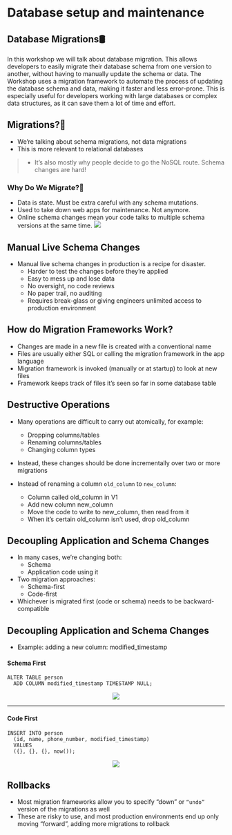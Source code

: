 # Database setup and maintenance


## Database Migrations🛢️ 

 In this workshop we will talk about database migration. This allows developers to easily migrate their database schema from one version to another, without having to manually update the schema or data. The Workshop uses a migration framework to automate the process of updating the database schema and data, making it faster and less error-prone. This is especially useful for developers working with large databases or complex data structures, as it can save them a lot of time and effort.

## Migrations?🙌
* We’re talking about schema migrations, not data migrations
* This is more relevant to relational databases
> * It’s also mostly why people decide to go the NoSQL route. Schema changes are hard!


### Why Do We Migrate?🤔

* Data is state. Must be extra careful with any schema mutations.
* Used to take down web apps for maintenance. Not anymore.
* Online schema changes mean your code talks to multiple schema versions at the same time.
          ![](https://i.imgur.com/zoSbBo8.png)

## Manual Live Schema Changes
* Manual live schema changes in production is a recipe for disaster.
    * Harder to test the changes before they’re applied
    * Easy to mess up and lose data
    * No oversight, no code reviews
    * No paper trail, no auditing
    * Requires break-glass or giving engineers unlimited access to production environment

## How do Migration Frameworks Work?
* Changes are made in a new file is created with a conventional name
* Files are usually either SQL or calling the migration framework in the app language
* Migration framework is invoked (manually or at startup) to look at new files
* Framework keeps track of files it’s seen so far in some database table


## Destructive Operations
* Many operations are difficult to carry out atomically, for example:
    * Dropping columns/tables
    * Renaming columns/tables
    * Changing column types

* Instead, these changes should be done incrementally over two or more migrations

* Instead of renaming a column `old_column` to `new_column`:
    * Column called old_column in V1
    * Add new column new_column
    * Move the code to write to new_column, then read from it
    * When it’s certain old_column isn’t used, drop old_column


## Decoupling Application and Schema Changes
* In many cases, we’re changing both:
    * Schema
    * Application code using it
* Two migration approaches:
    *  Schema-first
    *  Code-first
* Whichever is migrated first (code or schema) needs to be backward-compatible

## Decoupling Application and Schema Changes
* Example: adding a new column: modified_timestamp

#### Schema First

```
ALTER TABLE person
  ADD COLUMN modified_timestamp TIMESTAMP NULL;
```

<p align="center">
  <img src="https://i.imgur.com/JByw67T.png">
</p>


---

#### Code First

```
INSERT INTO person
  (id, name, phone_number, modified_timestamp)
  VALUES
  ({}, {}, {}, now());

```
<p align="center">
  <img src="https://i.imgur.com/ArQdcpE.png">
</p>

## Rollbacks

* Most migration frameworks allow you to specify “down” or `“undo”` version of the migrations as well
* These are risky to use, and most production environments end up only moving “forward”, adding more migrations to rollback


